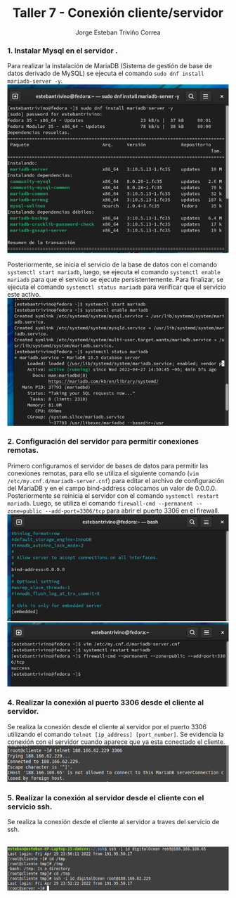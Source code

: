 <h1 align="center ">Taller 7 - Conexión cliente/servidor</h1>


<p align="center">
Jorge Esteban Triviño Correa
</p>

<h3>1. Instalar Mysql en el servidor .</h3>

Para realizar la instalación de MariaDB (Sistema de gestión de base de datos derivado de MySQL) se ejecuta el comando `sudo dnf install mariadb-server -y`. 
<br>
<img src="./Resources/1.png"/>

Posteriormente, se inicia el servicio de la base de datos con el comando `systemctl start mariadb`, luego, se ejecuta el comando `systemctl enable mariadb` para que el servicio se ejecute persistentemente. Para finalizar, se ejecuta el comando `systemctl status mariadb` para verificar que el servicio este activo. 
<br>
<img src="./Resources/2.png"/>


<h3>2. Configuración del servidor para permitir conexiones remotas.</h3>

Primero configuramos el servidor de bases de datos para permitir las conexiones remotas, para ello se utiliza el siguiente comando (`vim /etc/my.cnf.d/mariadb-server.cnf`) para editar el archivo de configuración del MariaDB y en el campo bind-address colocamos un valor de 0.0.0.0. Posteriormente se reinicia el servidor con el comando `systemctl restart mariadb`. Luego, se utiliza el comando `firewall-cmd --permanent --zone=public --add-port=3306/tcp` para abrir el puerto 3306 en el firewall.
<br>
<img src="./Resources/3.png"/>
<br>
<img src="./Resources/4.png"/>

<h3>4. Realizar la conexión al puerto 3306 desde el cliente al servidor.</h3>

Se realiza la conexión desde el cliente al servidor por el puerto 3306 utilizando el comando `telnet [ip_address] [port_number]`. Se evidencia la conexión con el servidor cuando aparece que ya esta conectado el cliente. 
<br>
<img src="./Resources/5.png"/>

<h3>5. Realizar la conexión al servidor desde el cliente con el servicio ssh.</h3>

Se realiza la conexión desde el cliente al servidor a traves del servicio de ssh.

<br>
<img src="./Resources/6.png"/>